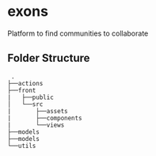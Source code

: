 # exons
Platform to find communities to collaborate

## Folder Structure
     .
    ├──actions
    ├──front
    |   ├──public
    │   └──src
    |       ├──assets
    |       ├──components
    |       └──views
    ├──models
    ├──models
    └──utils
